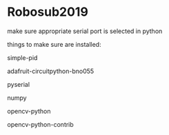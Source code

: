 # Robosub2019

make sure appropriate serial port is selected in python



things to make sure are installed:

simple-pid

adafruit-circuitpython-bno055

pyserial

numpy

opencv-python

opencv-python-contrib
